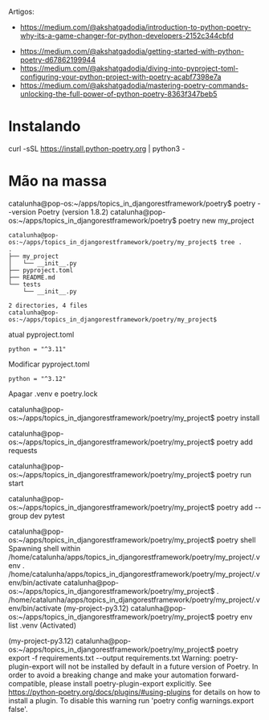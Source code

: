 Artigos:
+ https://medium.com/@akshatgadodia/introduction-to-python-poetry-why-its-a-game-changer-for-python-developers-2152c344cbfd
- https://medium.com/@akshatgadodia/getting-started-with-python-poetry-d67862199944
- https://medium.com/@akshatgadodia/diving-into-pyproject-toml-configuring-your-python-project-with-poetry-acabf7398e7a
- https://medium.com/@akshatgadodia/mastering-poetry-commands-unlocking-the-full-power-of-python-poetry-8363f347beb5




# Instalando
curl -sSL https://install.python-poetry.org | python3 -

# Mão na massa
catalunha@pop-os:~/apps/topics_in_djangorestframework/poetry$ poetry --version
Poetry (version 1.8.2)
catalunha@pop-os:~/apps/topics_in_djangorestframework/poetry$ poetry new my_project
```
catalunha@pop-os:~/apps/topics_in_djangorestframework/poetry/my_project$ tree .
.
├── my_project
│   └── __init__.py
├── pyproject.toml
├── README.md
└── tests
    └── __init__.py

2 directories, 4 files
catalunha@pop-os:~/apps/topics_in_djangorestframework/poetry/my_project$ 
```
atual pyproject.toml
```
python = "^3.11"

```

Modificar pyproject.toml 
```
python = "^3.12"

```
Apagar .venv e poetry.lock

catalunha@pop-os:~/apps/topics_in_djangorestframework/poetry/my_project$ poetry install

catalunha@pop-os:~/apps/topics_in_djangorestframework/poetry/my_project$ poetry add requests

catalunha@pop-os:~/apps/topics_in_djangorestframework/poetry/my_project$ poetry run start

catalunha@pop-os:~/apps/topics_in_djangorestframework/poetry/my_project$ poetry add --group dev pytest

catalunha@pop-os:~/apps/topics_in_djangorestframework/poetry/my_project$ poetry shell
Spawning shell within /home/catalunha/apps/topics_in_djangorestframework/poetry/my_project/.venv
. /home/catalunha/apps/topics_in_djangorestframework/poetry/my_project/.venv/bin/activate
catalunha@pop-os:~/apps/topics_in_djangorestframework/poetry/my_project$ . /home/catalunha/apps/topics_in_djangorestframework/poetry/my_project/.venv/bin/activate
(my-project-py3.12) catalunha@pop-os:~/apps/topics_in_djangorestframework/poetry/my_project$ poetry env list
.venv (Activated)

(my-project-py3.12) catalunha@pop-os:~/apps/topics_in_djangorestframework/poetry/my_project$ poetry export -f requirements.txt --output requirements.txt
Warning: poetry-plugin-export will not be installed by default in a future version of Poetry.
In order to avoid a breaking change and make your automation forward-compatible, please install poetry-plugin-export explicitly. See https://python-poetry.org/docs/plugins/#using-plugins for details on how to install a plugin.
To disable this warning run 'poetry config warnings.export false'.
